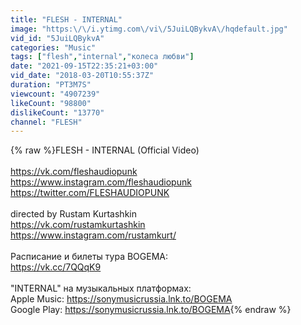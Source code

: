 ```yaml
---
title: "FLESH - INTERNAL"
image: "https:\/\/i.ytimg.com\/vi\/5JuiLQBykvA\/hqdefault.jpg"
vid_id: "5JuiLQBykvA"
categories: "Music"
tags: ["flesh","internal","колеса любви"]
date: "2021-09-15T22:35:21+03:00"
vid_date: "2018-03-20T10:55:37Z"
duration: "PT3M7S"
viewcount: "4907239"
likeCount: "98800"
dislikeCount: "13770"
channel: "FLESH"
---
```

{% raw %}FLESH - INTERNAL (Official Video)<br /><br /><a rel="nofollow" target="blank" href="https://vk.com/fleshaudiopunk">https://vk.com/fleshaudiopunk</a><br /><a rel="nofollow" target="blank" href="https://www.instagram.com/fleshaudiopunk">https://www.instagram.com/fleshaudiopunk</a><br /><a rel="nofollow" target="blank" href="https://twitter.com/FLESHAUDIOPUNK">https://twitter.com/FLESHAUDIOPUNK</a><br /><br />directed by Rustam Kurtashkin <br /><a rel="nofollow" target="blank" href="https://vk.com/rustamkurtashkin">https://vk.com/rustamkurtashkin</a><br /><a rel="nofollow" target="blank" href="https://www.instagram.com/rustamkurt/">https://www.instagram.com/rustamkurt/</a><br /><br />Расписание и билеты тура BOGEMA:<br /><a rel="nofollow" target="blank" href="https://vk.cc/7QQqK9">https://vk.cc/7QQqK9</a><br /><br />&quot;INTERNAL&quot;  на музыкальных платформах:<br />Apple Music: <a rel="nofollow" target="blank" href="https://sonymusicrussia.lnk.to/BOGEMA">https://sonymusicrussia.lnk.to/BOGEMA</a><br />Google Play: <a rel="nofollow" target="blank" href="https://sonymusicrussia.lnk.to/BOGEMA">https://sonymusicrussia.lnk.to/BOGEMA</a>{% endraw %}
